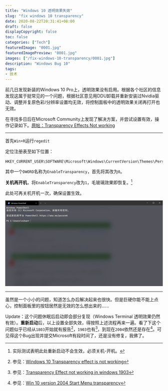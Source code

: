 ```yaml
---
title: "Windows 10 透明效果失效"
slug: "fix windows 10 transparency"
date: 2020-08-22T20:31:41+08:00
draft: false
displayCopyright: false
toc: false
categories: ["Tech"]
featuredImage: "0001.jpg"
featuredImagePreview: "0001.jpg"
images: ["/fix-windows-10-transparency/0001.jpg"]
description: "Windows Bug 10"
tags: 
- 技术
---
```


前几日发现新装的Windows 10 Pro上，透明效果没有启用。根据各个社区的信息发现这属于挺常见的一个问题，根据社区意见用DDU卸载并重新安装过Nvidia驱动、调整并复原色彩/分辨率设置均无效，将控制面板中的透明效果关闭再打开也无效。

在寻找多日后在Microsoft Community上发现了解决方案，并尝试设置有效，操作记录如下。[原帖：Transparency Effects Not working](https://answers.microsoft.com/en-us/windows/forum/all/transparency-effects-not-working/65321d3e-cb04-4e02-a010-1187d8a81e76)

***

首先`Win+R`运行`regedit`

定位注册表至如下位置：

```
HKEY_CURRENT_USER\SOFTWARE\Microsoft\Windows\CurrentVersion\Themes\Personalize
```

其中一个`DWORD`名称为`EnableTransparency`，首先将其改为`0`。

**关机再开机**，将`EnableTransparency`改为`1`，毛玻璃效果即恢复。[^1]

此处可再关机开机一次，确保设置生效。

![Windows Terminal](0001.jpg "配置了半天的Windows Terminal终于不是丑哭了的全实心界面了")

***

虽然是一个小小的问题，知道怎么办后解决起来也很快。但是巨硬你能不能上点心，控制面板里的按钮居然是无效的怎么想出来的……

Update：这个问题休眠后启动即会部分复现（Windows Terminal 透明效果仍然有效）。**重新启动**后，以上设置全部失效，得按照上述流程再来一遍。看了下这个问题似乎已经从`1803`开始就有报告[^2]，`1903`也有[^3]，到现在`2004`依然还是存在[^4]。可见得这个Bug出现并提交Microsoft有段时间了，还是没有修复，我佛了。

[^1]: 实际测试表明此处重新启动不会生效，必须关机-开机。

[^2]: 参见：[Windows 10 Transparency effect is not working](https://answers.microsoft.com/en-us/windows/forum/all/windows-10-transparency-effect-is-not-working/fc22721d-0dd3-4cbd-a0d2-d88479dfd70d)

[^3]: 参见：[Transparency Effect not working in windows 1903](https://answers.microsoft.com/en-us/windows/forum/all/transparency-effect-not-working-in-windows-1903/5d76ae02-7e7e-4093-b8ad-ca8e4084098a)

[^4]: 参见：[Win 10 version 2004 Start Menu transparency](https://answers.microsoft.com/en-us/windows/forum/all/win-10-version-2004-start-menu-transparency/1caec6b3-6026-4b45-a655-68b7173c41f4)